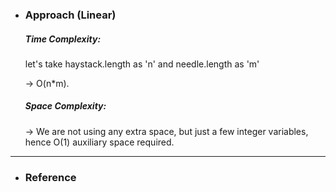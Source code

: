 - <h3>Approach (Linear)</h3>
    <div>
    <p>
    </p>

    

    </div>
    <div>
    <h5>Time Complexity: </h5>
    <p>let's take haystack.length as 'n' and needle.length as 'm'</p>
    <p>
    → O(n*m).
    </p>
    <h5>Space Complexity:</h5>
    <p>→ We are not using any extra space, but just a few integer variables, hence O(1) auxiliary space required.
    </p>
    </div>
<hr>

- <h3>Reference</h3>
<!-- 1. [Click Here](Link) -->